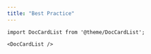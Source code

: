```yaml
---
title: "Best Practice"
---
```


```mdx-code-block
import DocCardList from '@theme/DocCardList';

<DocCardList />
```
